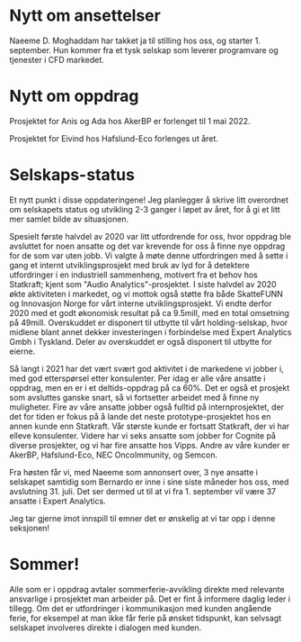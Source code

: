 # Nytt om ansettelser

Naeeme D. Moghaddam har takket ja til stilling hos oss, og starter 1. september. Hun kommer fra et tysk selskap som leverer programvare og tjenester i CFD markedet.

# Nytt om oppdrag

Prosjektet for Anis og Ada hos AkerBP er forlenget til 1 mai 2022. 

Prosjektet for Eivind hos Hafslund-Eco forlenges ut året. 

# Selskaps-status

Et nytt punkt i disse oppdateringene! Jeg planlegger å skrive litt overordnet om selskapets status og utvikling 2-3 ganger i løpet av året, for å gi et litt mer samlet bilde av situasjonen.

Spesielt første halvdel av 2020 var litt utfordrende for oss, hvor oppdrag ble avsluttet for noen ansatte og det var krevende for oss å finne nye oppdrag for de som var uten jobb. Vi valgte å møte denne utfordringen med å sette i gang et internt utviklingsprosjekt med bruk av lyd for å detektere utfordringer i en industriell sammenheng, motivert fra et behov hos Statkraft; kjent som "Audio Analytics"-prosjektet. I siste halvdel av 2020 økte aktiviteten i markedet, og vi mottok også støtte fra både SkatteFUNN og Innovasjon Norge for vårt interne utviklingsprosjekt. Vi endte derfor 2020 med et godt økonomisk resultat på ca 9.5mill, med en total omsetning på 49mill. Overskuddet er disponert til utbytte til vårt holding-selskap, hvor midlene blant annet dekker investeringen i forbindelse med Expert Analytics Gmbh i Tyskland. Deler av overskuddet er også disponert til utbytte for eierne. 

Så langt i 2021 har det vært svært god aktivitet i de markedene vi jobber i, med god etterspørsel etter konsulenter. Per idag er alle våre ansatte i oppdrag, men en er i et deltids-oppdrag på ca 60%. Det er også et prosjekt som avsluttes ganske snart, så vi fortsetter arbeidet med å finne ny muligheter. Fire av våre ansatte jobber også fulltid på internprosjektet, der det for tiden er fokus på å lande det neste prototype-prosjektet hos en annen kunde enn Statkraft. Vår største kunde er fortsatt Statkraft, der vi har elleve konsulenter. Videre har vi seks ansatte som jobber for Cognite på diverse prosjekter, og vi har fire ansatte hos Vipps. Andre av våre kunder er AkerBP, Hafslund-Eco, NEC OncoImmunity, og Semcon.

Fra høsten får vi, med Naeeme som annonsert over, 3 nye ansatte i selskapet samtidig som Bernardo er inne i sine siste måneder hos oss, med avslutning 31. juli. Det ser dermed ut til at vi fra 1. september vil være 37 ansatte i Expert Analytics.

Jeg tar gjerne imot innspill til emner det er ønskelig at vi tar opp i denne seksjonen!

# Sommer!

Alle som er i oppdrag avtaler sommerferie-avvikling direkte med relevante ansvarlige i prosjektet man arbeider på. Det er fint å informere daglig leder i tillegg. Om det er utfordringer i kommunikasjon med kunden angående ferie, for eksempel at man ikke får ferie på ønsket tidspunkt, kan selvsagt selskapet involveres direkte i dialogen med kunden.
